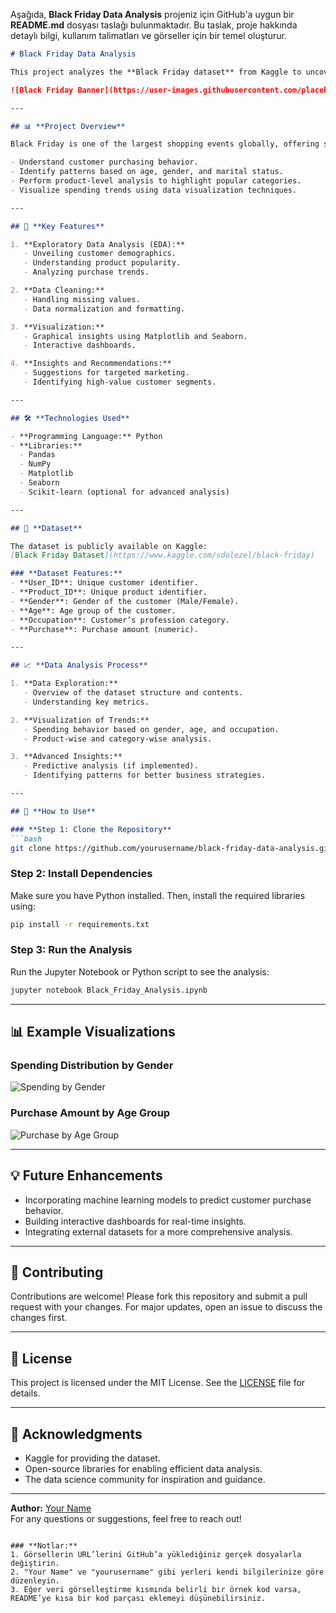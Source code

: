Aşağıda, **Black Friday Data Analysis** projeniz için GitHub'a uygun bir **README.md** dosyası taslağı bulunmaktadır. Bu taslak, proje hakkında detaylı bilgi, kullanım talimatları ve görseller için bir temel oluşturur.

```markdown
# Black Friday Data Analysis

This project analyzes the **Black Friday dataset** from Kaggle to uncover customer purchasing trends and patterns. The dataset includes extensive transactional data such as customer demographics, product details, and purchase amounts, making it ideal for exploring consumer behavior during Black Friday sales.

![Black Friday Banner](https://user-images.githubusercontent.com/placeholder/banner.png)

---

## 📊 **Project Overview**

Black Friday is one of the largest shopping events globally, offering significant discounts and attracting millions of shoppers. This project aims to analyze the dataset to:

- Understand customer purchasing behavior.
- Identify patterns based on age, gender, and marital status.
- Perform product-level analysis to highlight popular categories.
- Visualize spending trends using data visualization techniques.

---

## 🚀 **Key Features**

1. **Exploratory Data Analysis (EDA):**
   - Unveiling customer demographics.
   - Understanding product popularity.
   - Analyzing purchase trends.

2. **Data Cleaning:**
   - Handling missing values.
   - Data normalization and formatting.

3. **Visualization:**
   - Graphical insights using Matplotlib and Seaborn.
   - Interactive dashboards.

4. **Insights and Recommendations:**
   - Suggestions for targeted marketing.
   - Identifying high-value customer segments.

---

## 🛠 **Technologies Used**

- **Programming Language:** Python
- **Libraries:**
  - Pandas
  - NumPy
  - Matplotlib
  - Seaborn
  - Scikit-learn (optional for advanced analysis)

---

## 📂 **Dataset**

The dataset is publicly available on Kaggle:  
[Black Friday Dataset](https://www.kaggle.com/sdolezel/black-friday)

### **Dataset Features:**
- **User_ID**: Unique customer identifier.
- **Product_ID**: Unique product identifier.
- **Gender**: Gender of the customer (Male/Female).
- **Age**: Age group of the customer.
- **Occupation**: Customer’s profession category.
- **Purchase**: Purchase amount (numeric).

---

## 📈 **Data Analysis Process**

1. **Data Exploration:**
   - Overview of the dataset structure and contents.
   - Understanding key metrics.

2. **Visualization of Trends:**
   - Spending behavior based on gender, age, and occupation.
   - Product-wise and category-wise analysis.

3. **Advanced Insights:**
   - Predictive analysis (if implemented).
   - Identifying patterns for better business strategies.

---

## 🔧 **How to Use**

### **Step 1: Clone the Repository**
```bash
git clone https://github.com/yourusername/black-friday-data-analysis.git
```

### **Step 2: Install Dependencies**
Make sure you have Python installed. Then, install the required libraries using:
```bash
pip install -r requirements.txt
```

### **Step 3: Run the Analysis**
Run the Jupyter Notebook or Python script to see the analysis:
```bash
jupyter notebook Black_Friday_Analysis.ipynb
```

---

## 📊 **Example Visualizations**

### Spending Distribution by Gender
![Spending by Gender](https://user-images.githubusercontent.com/placeholder/gender-spending.png)

### Purchase Amount by Age Group
![Purchase by Age Group](https://user-images.githubusercontent.com/placeholder/age-group-purchase.png)

---

## 💡 **Future Enhancements**

- Incorporating machine learning models to predict customer purchase behavior.
- Building interactive dashboards for real-time insights.
- Integrating external datasets for a more comprehensive analysis.

---

## 🤝 **Contributing**

Contributions are welcome! Please fork this repository and submit a pull request with your changes. For major updates, open an issue to discuss the changes first.

---

## 📝 **License**

This project is licensed under the MIT License. See the [LICENSE](LICENSE) file for details.

---

## 🌟 **Acknowledgments**

- Kaggle for providing the dataset.
- Open-source libraries for enabling efficient data analysis.
- The data science community for inspiration and guidance.

---

**Author:** [Your Name](https://github.com/yourusername)  
For any questions or suggestions, feel free to reach out!
```

### **Notlar:**
1. Görsellerin URL’lerini GitHub’a yüklediğiniz gerçek dosyalarla değiştirin.
2. "Your Name" ve "yourusername" gibi yerleri kendi bilgilerinize göre düzenleyin.
3. Eğer veri görselleştirme kısmında belirli bir örnek kod varsa, README’ye kısa bir kod parçası eklemeyi düşünebilirsiniz.
  
